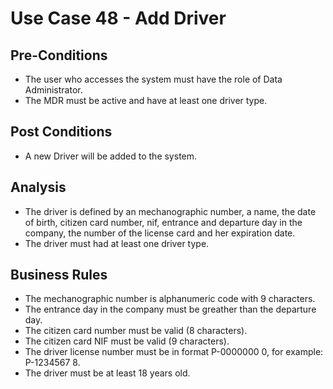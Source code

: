# Use Case 48 - Add Driver #

## Pre-Conditions ##

* The user who accesses the system must have the role of Data Administrator.
* The MDR must be active and  have at least one driver type.

## Post Conditions ##

* A new Driver will be added to the system.

## Analysis ##

* The driver is defined by an mechanographic number, a name, the date of birth, citizen card number, nif, entrance and departure day in the company, the number of the license card and her expiration date.
* The driver must had at least one driver type.

## Business Rules ##

* The mechanographic number is alphanumeric code with 9 characters.
* The entrance day in the company must be greather than the departure day.
* The citizen card number must be valid (8 characters).
* The citizen card NIF must be valid (9 characters).
* The driver license number must be in format P-0000000 0, for example: P-1234567 8.
* The driver must be at least 18 years old.


